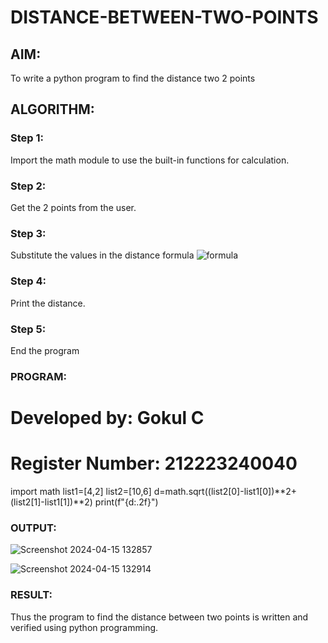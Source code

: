# DISTANCE-BETWEEN-TWO-POINTS

## AIM:
To write a python program to find the distance two 2 points
## ALGORITHM:
### Step 1: 
Import the math module to use the built-in functions for calculation.

### Step 2:
Get the 2 points from the user.

### Step 3: 
Substitute the values in the distance formula  ![formula](/formula.JPG)

### Step 4: 
Print the distance.

### Step 5: 
End the program

### PROGRAM:
# Developed by: Gokul C 
# Register Number: 212223240040
import math
list1=[4,2]
list2=[10,6]
d=math.sqrt((list2[0]-list1[0])**2+(list2[1]-list1[1])**2)
print(f"{d:.2f}")


### OUTPUT:
![Screenshot 2024-04-15 132857](https://github.com/Gokul1410/DISTANCE-BETWEEN-TWO-POINTS/assets/153058321/d6371605-5efb-40b2-ba02-ff965f3c5d00)

![Screenshot 2024-04-15 132914](https://github.com/Gokul1410/DISTANCE-BETWEEN-TWO-POINTS/assets/153058321/d73f1608-146c-4baf-a70b-607975dd8e98)


### RESULT:
Thus the program to find the distance between two points is written and verified using python programming.
